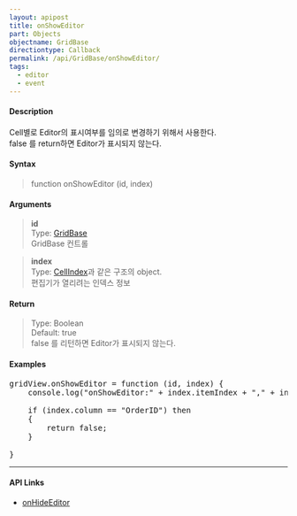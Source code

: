 ```yaml
---
layout: apipost
title: onShowEditor
part: Objects
objectname: GridBase
directiontype: Callback
permalink: /api/GridBase/onShowEditor/
tags:
  - editor
  - event
---
```



#### Description

 Cell별로 Editor의 표시여부를 임의로 변경하기 위해서 사용한다.  
 false 를 return하면 Editor가 표시되지 않는다.

#### Syntax

> function onShowEditor (id, index)  

#### Arguments

> **id**  
> Type: [GridBase](/api/GridBase/)  
> GridBase 컨트롤  

> **index**  
> Type: [CellIndex](/api/types/CellIndex/)과 같은 구조의 object.  
> 편집기가 열리려는  인덱스 정보

#### Return

> Type: Boolean  
> Default: true  
> false 를 리턴하면 Editor가 표시되지 않는다.  

#### Examples 

<pre class="prettyprint">
gridView.onShowEditor = function (id, index) { 
	console.log("onShowEditor:" + index.itemIndex + "," + index.column);  

	if (index.column == "OrderID") then
	{
		return false;  
    }

}
</pre>

---

#### API Links

* [onHideEditor](/api/GridBase/onHideEditor)